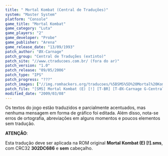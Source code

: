 ```yaml
---
title: " Mortal Kombat (Central de Traduções)"
system: "Master System"
platform: "Console"
game_title: "Mortal Kombat"
game_category: "Luta"
game_players: "2"
game_developer: "Probe"
game_publisher: "Arena"
game_release_date: "13/09/1993"
patch_author: "ØX-Carnage"
patch_group: "Central de Traduções (extinto)"
patch_site: "//www.ctraducoes.com.br/ (fora do ar)"
patch_version: "1.0"
patch_release: "09/05/2006"
patch_type: "IPS"
patch_progress: "???"
patch_images: ["//img.romhackers.org/traducoes/%5BSMS%5D%20Mortal%20Kombat%20-%20Central%20de%20Tradu%C3%A7%C3%B5es%20-%201.png","//img.romhackers.org/traducoes/%5BSMS%5D%20Mortal%20Kombat%20-%20Central%20de%20Tradu%C3%A7%C3%B5es%20-%202.png","//img.romhackers.org/traducoes/%5BSMS%5D%20Mortal%20Kombat%20-%20Central%20de%20Tradu%C3%A7%C3%B5es%20-%203.png"]
patch_file: "[SMS] Mortal Kombat (E) [!] [T-BR] [T-ØX-Carnage G-Central de Traduções] [V-1.0 A-2006].zip"
modified_date: "2009/03/08"
---
```

Os textos do jogo estão traduzidos e parcialmente acentuados, mas nenhuma mensagem em forma de gráfico foi editada. Além disso, nota-se erros de ortografia, abreviações em alguns momentos e poucos elementos sem tradução.

<b>ATENÇÃO</b>:

Esta tradução deve ser aplicada na ROM original <b>Mortal Kombat (E) [!].sms</b>, com CRC32 <b>302DC686</b> e <b>sem</b> cabeçalho.
